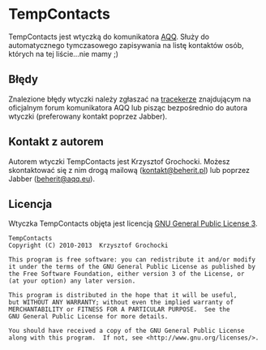 TempContacts
======
TempContacts jest wtyczką do komunikatora [AQQ](http://www.aqq.eu/pl.php). Służy do automatycznego tymczasowego zapisywania na listę kontaktów osób, których na tej liście...nie mamy ;)

Błędy
-------
Znalezione błędy wtyczki należy zgłaszać na [tracekerze](http://forum.aqq.eu/tracker/project-118-tempcontacts/) znajdującym na oficjalnym forum komunikatora AQQ lub pisząc bezpośrednio do autora wtyczki (preferowany kontakt poprzez Jabber).

Kontakt z autorem
-------
Autorem wtyczki TempContacts jest Krzysztof Grochocki. Możesz skontaktować się z nim drogą mailową (kontakt@beherit.pl) lub poprzez Jabber (beherit@aqq.eu).

Licencja
-------
Wtyczka TempContacts objęta jest licencją [GNU General Public License 3](http://www.gnu.org/copyleft/gpl.html).

    TempContacts
    Copyright (C) 2010-2013  Krzysztof Grochocki

    This program is free software: you can redistribute it and/or modify
    it under the terms of the GNU General Public License as published by
    the Free Software Foundation, either version 3 of the License, or
    (at your option) any later version.

    This program is distributed in the hope that it will be useful,
    but WITHOUT ANY WARRANTY; without even the implied warranty of
    MERCHANTABILITY or FITNESS FOR A PARTICULAR PURPOSE.  See the
    GNU General Public License for more details.

    You should have received a copy of the GNU General Public License
    along with this program.  If not, see <http://www.gnu.org/licenses/>.